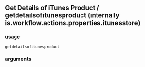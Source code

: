 
## Get Details of iTunes Product / getdetailsofitunesproduct (internally is.workflow.actions.properties.itunesstore)


### usage
`getdetailsofitunesproduct `

### arguments


